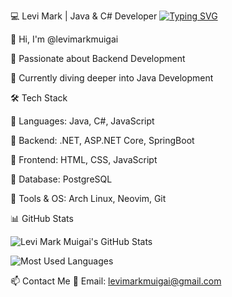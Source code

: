 💻 Levi Mark | Java & C# Developer
<a href="https://git.io/typing-svg"><img src="https://readme-typing-svg.demolab.com?font=Fira+Code&pause=1000&color=FFAA3D&width=435&lines=FullstackRookie+;Java%2FC%23+Developer" alt="Typing SVG" /></a>

👋 Hi, I'm @levimarkmuigai

👀 Passionate about Backend Development

🌱 Currently diving deeper into Java Development

🛠 Tech Stack

🔹 Languages: Java, C#, JavaScript

🔹 Backend: .NET, ASP.NET Core, SpringBoot

🔹 Frontend: HTML, CSS, JavaScript

🔹 Database: PostgreSQL

🔹 Tools & OS: Arch Linux, Neovim, Git

📊 GitHub Stats

<p align="left">
  <img src="https://github-readme-stats.vercel.app/api?username=levimarkmuigai&show_icons=true&theme=tokyonight" alt="Levi Mark Muigai's GitHub Stats" />
</p>  

<p align="left">
  <img src="https://github-readme-stats.vercel.app/api/top-langs?username=levimarkmuigai&show_icons=true&layout=compact&theme=tokyonight" alt="Most Used Languages" />
</p>

📫 Contact Me
📧 Email: levimarkmuigai@gmail.com
